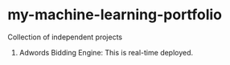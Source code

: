# my-machine-learning-portfolio

Collection of independent projects

1. Adwords Bidding Engine: This is real-time deployed.

